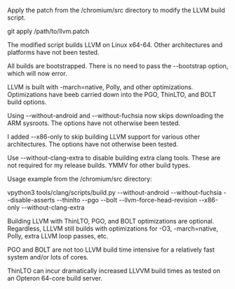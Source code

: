 Apply the patch from the /chromium/src directory to modify the LLVM build script.

git apply /path/to/llvm.patch

The modified script builds LLVM on Linux x64-64. Other architectures and platforms have not been tested.

All builds are bootstrapped. There is no need to pass the --bootstrap option, which will now error.

LLVM is built with -march=native, Polly, and other optimizations. Optimizations have beeb carried down into the PGO, ThinLTO, and BOLT build options.

Using --without-android and --without-fuchsia now skips downloading the ARM sysroots. The options have not otherwise been tested.

I added --x86-only to skip building LLVM support for various other architectures. The options have not otherwise been tested.

Use --without-clang-extra to disable building extra clang tools. These are not required for my release builds. YMMV for other build types.

Usage example from the /chromium/src directory:

vpython3 tools/clang/scripts/build.py --without-android --without-fuchsia --disable-asserts --thinlto --pgo --bolt --llvm-force-head-revision --x86-only --without-clang-extra

Building LLVM with ThinLTO, PGO, and BOLT optimizations are optional. Regardless, LLLVM still builds with optimizations for -O3, -march=native, Polly, extra LLVM loop passes, etc.

PGO and BOLT are not too LLVM build time intensive for a relatively fast system and/or lots of cores.

ThinLTO can incur dramatically increased LLVVM build times as tested on an Opteron 64-core build server.

